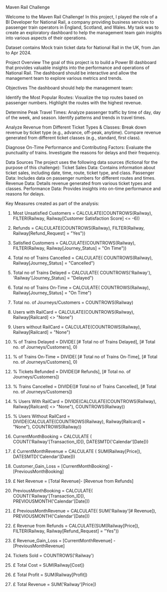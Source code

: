 Maven Rail Challenge

Welcome to the Maven Rail Challenge! In this project, I played the role of a BI Developer for National Rail, a company providing business services to passenger train operators in England, Scotland, and Wales. My task was to create an exploratory dashboard to help the management team gain insights into various aspects of their operations.

Dataset contains Mock train ticket data for National Rail in the UK, from Jan to Apr 2024.


Project Overview
The goal of this project is to build a Power BI dashboard that provides valuable insights into the performance and operations of National Rail. The dashboard should be interactive and allow the management team to explore various metrics and trends.

Objectives
The dashboard should help the management team:

Identify the Most Popular Routes:
Visualize the top routes based on passenger numbers.
Highlight the routes with the highest revenue.

Determine Peak Travel Times:
Analyze passenger traffic by time of day, day of the week, and season.
Identify patterns and trends in travel times.

Analyze Revenue from Different Ticket Types & Classes:
Break down revenue by ticket type (e.g., advance, off-peak, anytime).
Compare revenue generated from different ticket classes (e.g., standard, first class).

Diagnose On-Time Performance and Contributing Factors:
Evaluate the punctuality of trains.
Investigate the reasons for delays and their frequency.

Data Sources
The project uses the following data sources (fictional for the purpose of this challenge):
Ticket Sales Data: Contains information about ticket sales, including date, time, route, ticket type, and class.
Passenger Data: Includes data on passenger numbers for different routes and times.
Revenue Data: Details revenue generated from various ticket types and classes.
Performance Data: Provides insights into on-time performance and reasons for delays.

Key Measures created as part of the analysis:

1.	Most Unsatisfied Customers = 
	  CALCULATE(COUNTROWS(Railway), FILTER(Railway, Railway[Customer Satisfaction Score] <= -6))

2.	Refunds = 
	  CALCULATE(COUNTROWS(Railway), FILTER(Railway, Railway[Refund_Request] = "Yes"))

3.	Satisfied Customers = 
	  CALCULATE(COUNTROWS(Railway), FILTER(Railway, Railway[Journey_Status] = "On Time"))

4.	Total no of Trains Cancelled = 
  	CALCULATE(
  	COUNTROWS(Railway), 
  	Railway[Journey_Status] = "Cancelled")

5.	Total no of Trains Delayed = 
  	CALCULATE(
  	COUNTROWS('Railway'),
  	'Railway'[Journey_Status] = "Delayed")


6.	Total no of Trains On-Time = 
  	CALCULATE(
  	COUNTROWS(Railway),
  	Railway[Journey_Status] = "On Time")

7.	Total no. of Journeys/Customers = 
  	COUNTROWS(Railway)

8.	Users with RailCard = 
	  CALCULATE(COUNTROWS(Railway), Railway[Railcard] <> "None")

9.	Users without RailCard = 
	  CALCULATE(COUNTROWS(Railway), Railway[Railcard] = "None")

10.	% of Trains Delayed = 
  	DIVIDE(
  	[# Total no of Trains Delayed],
  	[# Total no. of Journeys/Customers],
  	0)

11.	% of Trains On-Time = 
  	DIVIDE(
  	[# Total no of Trains On-Time],
  	[# Total no. of Journeys/Customers],
  	0) 


12.	% Tickets Refunded = 
	  DIVIDE([# Refunds], [# Total no. of Journeys/Customers])

13.	% Trains Cancelled = 
	  DIVIDE([# Total no of Trains Cancelled], [# Total no. of Journeys/Customers])


14.	% Users With RailCard = 
	  DIVIDE(CALCULATE(COUNTROWS(Railway), Railway[Railcard] <> "None"), COUNTROWS(Railway))


15.	% Users Without RailCard = 
	  DIVIDE(CALCULATE(COUNTROWS(Railway), Railway[Railcard] = "None"), COUNTROWS(Railway))


16.	CurrentMonthBooking = 
  	CALCULATE (
  	COUNT('Railway'[Transaction_ID]),
  	DATESMTD('Calendar'[Date]))

17.	£ CurrentMonthRevenue = 
  	CALCULATE (
  	SUM(Railway[Price]),
  	DATESMTD('Calendar'[Date]))

18.	Customer_Gain_Loss = 
  	[CurrentMonthBooking] - [PreviousMonthBooking]


19.	£ Net Revenue = 
  	[Total Revenue]- [Revenue from Refunds]

20.	PreviousMonthBooking = 
  	CALCULATE(
  	COUNT('Railway'[Transaction_ID]),
  	PREVIOUSMONTH('Calendar'[Date]))
  

21.	£ PreviousMonthRevenue = 
  	CALCULATE(
  	SUM('Railway'[# Revenue]),
  	PREVIOUSMONTH('Calendar'[Date]))


22.	£ Revenue from Refunds = 
  	CALCULATE(SUM(Railway[Price]), FILTER(Railway, Railway[Refund_Request] = "Yes"))


23.	£ Revenue_Gain_Loss = 
  	[CurrentMonthRevenue] - [PreviousMonthRevenue]

24.	Tickets Sold = COUNTROWS('Railway')

25.	£ Total Cost = SUM(Railway[Cost])

26.	£ Total Profit = SUM(Railway[Profit])

27.	£ Total Revenue = SUM('Railway'[Price])

